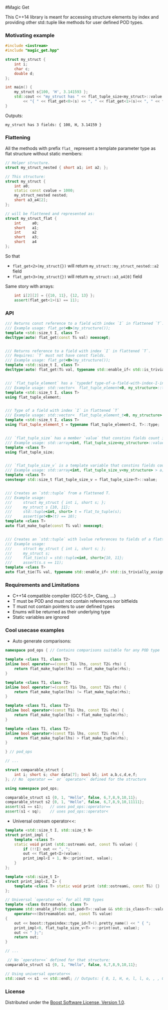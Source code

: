 #Magic Get

This C++14 library is meant for accessing structure elements by index and providing other std::tuple like methods for user defined POD types.


### Motivating example
```c++
#include <iostream>
#include "magic_get.hpp"

struct my_struct {
    int i;
    char c;
    double d;
};

int main() {
    my_struct s{100, 'H', 3.141593 };
    std::cout << "my_struct has " << flat_tuple_size<my_struct>::value << " fields: "
        << "{ " << flat_get<0>(s) << ", " << flat_get<1>(s)<< ", " << flat_get<2>(s) << " }\n";
}

```

Outputs:
```
my_struct has 3 fields: { 100, H, 3.14159 }
```

### Flattening
All the methods with prefix `flat_` represent a template parameter type as flat structure without static members:

```c++
// Helper structure.
struct my_struct_nested { short a1; int a2; };

// This structure:
struct my_struct {
    int a0;
    static const cvalue = 1000;
    my_struct_nested nested;
    short a3_a4[2];
};

// will be flattened and represented as:
struct my_struct_flat {
    int     a0;
    short   a1;
    int     a2
    short   a3;
    short   a4
};
```
So that
* `flat_get<2>(my_struct{})` will return `my_struct::my_struct_nested::a2` field
* `flat_get<3>(my_struct{})` will return `my_struct::a3_a4[0]` field

Same story with arrays:
```c++
    int i[2][2] = {{10, 11}, {12, 13} };
    assert(flat_get<1>(i) == 11);
```

### API
```c++
/// Returns const reference to a field with index `I` in flattened `T`.
/// Example usage: flat_get<0>(my_structure());
template <std::size_t I, class T>
decltype(auto) flat_get(const T& val) noexcept;


/// Returns reference to a field with index `I` in flattened `T`.
/// Requires: `T` must not have const fields.
/// Example usage: flat_get<0>(my_structure());
template <std::size_t I, class T>
decltype(auto) flat_get(T& val, typename std::enable_if< std::is_trivially_assignable<T, T>::value>::type* = 0);


/// `flat_tuple_element` has a `typedef type-of-a-field-with-index-I-in-flattened-T type;`
/// Example usage: std::vector<  flat_tuple_element<0, my_structure>::type  > v;
template <std::size_t I, class T>
using flat_tuple_element;


/// Type of a field with index `I` in flattened `T`
/// Example usage: std::vector<  flat_tuple_element_t<0, my_structure>  > v;
template <std::size_t I, class T>
using flat_tuple_element_t = typename flat_tuple_element<I, T>::type;


/// `flat_tuple_size` has a member `value` that constins fields count in a flattened `T`.
/// Example usage: std::array<int, flat_tuple_size<my_structure>::value > a;
template <class T>
using flat_tuple_size;


/// `flat_tuple_size_v` is a template variable that constins fields count in a flattened `T`.
/// Example usage: std::array<int, flat_tuple_size_v<my_structure> > a;
template <class T>
constexpr std::size_t flat_tuple_size_v = flat_tuple_size<T>::value;


/// Creates an `std::tuple` from a flattened T.
/// Example usage: 
///     struct my_struct { int i, short s; };
///     my_struct s {10, 11};
///     std::tuple<int, short> t = flat_to_tuple(s);
///     assert(get<0>(t) == 10);
template <class T>
auto flat_make_tuple(const T& val) noexcept;


/// Creates an `std::tuple` with lvalue references to fields of a flattened T.
/// Example usage: 
///     struct my_struct { int i, short s; };
///     my_struct s;
///     flat_tie(s) = std::tuple<int, short>{10, 11};
///     assert(s.s == 11);
template <class T>
auto flat_tie(T& val, typename std::enable_if< std::is_trivially_assignable<T, T>::value>::type* = 0 ) noexcept;
```

### Requirements and Limitations

* C++14 compatible compiler (GCC-5.0+, Clang, ...)
* T must be POD and must not contain references nor bitfields
* T must not contain pointers to user defined types
* Enums will be returned as their underlying type
* Static variables are ignored


### Cool usecase examples

* Auto generate comparisons:
```c++
namespace pod_ops { // Contains comparisons suitable for any POD type

template <class T1, class T2>
inline bool operator==(const T1& lhs, const T2& rhs) {
    return flat_make_tuple(lhs) == flat_make_tuple(rhs);
}

template <class T1, class T2>
inline bool operator!=(const T1& lhs, const T2& rhs) {
    return flat_make_tuple(lhs) != flat_make_tuple(rhs);
}

template <class T1, class T2>
inline bool operator<(const T1& lhs, const T2& rhs) {
    return flat_make_tuple(lhs) < flat_make_tuple(rhs);
}

template <class T1, class T2>
inline bool operator>(const T1& lhs, const T2& rhs) {
    return flat_make_tuple(lhs) > flat_make_tuple(rhs);
}

} // pod_ops

// ...

struct comparable_struct {
    int i; short s; char data[7]; bool bl; int a,b,c,d,e,f;
}; // No `operator ==` or `operator<` defined for the structure

using namespace pod_ops;

comparable_struct s1 {0, 1, "Hello", false, 6,7,8,9,10,11};
comparable_struct s2 {0, 1, "Hello", false, 6,7,8,9,10,11111};
assert(s1 == s1);   // uses pod_ops::operator==
assert(s1 < sq);    // uses pod_ops::operator<

```

* Universal ostream operator<<:
```c++
template <std::size_t I, std::size_t N>
struct print_impl {
    template <class T>
    static void print (std::ostream& out, const T& value) {
        if (!!I) out << ", ";
        out << flat_get<I>(value);
        print_impl<I + 1, N>::print(out, value);
    }
};

template <std::size_t I>
struct print_impl<I, I> {
    template <class T> static void print (std::ostream&, const T&) {}
};

// Universal `operator <<` for all POD types
template <class Ostreamable, class T>
typename std::enable_if<std::is_pod<T>::value && std::is_class<T>::value, Ostreamable& >::type
    operator<<(Ostreamable& out, const T& value)
{
    out << boost::typeindex::type_id<T>().pretty_name() << " { ";
    print_impl<0, flat_tuple_size_v<T> >::print(out, value);
    out << " };";
    return out;
}

// ...

 // No `operator<<` defined for that structure:
comparable_struct s1 {0, 1, "Hello", false, 6,7,8,9,10,11};

// Using universal operator<<
std::cout << s1  << std::endl; // Outputs: { 0, 1, H, e, l, l, o, , , 0, 6, 7, 8, 9, 10, 11 }
```

### License

Distributed under the [Boost Software License, Version 1.0](http://boost.org/LICENSE_1_0.txt).
